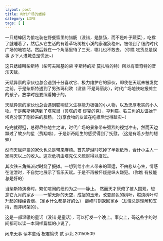 ```yaml
---
layout: post
title: 时代广场的蟋蟀
category: LIFE
tags: [ ]
---
```


一只蟋蟀因为偷吃装在野餐篮里的腊肠（没错，是腊肠，而不是叶子蔬菜），吃撑了就睡着了，然后从它生活的有着草场树桩小溪的康涅狄格州，被带到了纽约时代广场的地铁站。然后躲在一个角落里待了三天，哪儿也不敢去。（你瞧 吃货总是误事 乡下人进城总是慌张~）

这只蟋蟀叫柴斯特（柴可夫斯基的柴 李斯特的斯 莫扎特的特）所以有着奇特的音乐天赋。

天赋异禀的家伙也总会遇到十分喜欢它、极力维护它的家伙，即使在天赋未被发觉之前。于是柴斯特遇到了男孩玛利欧（没错 不是玛丽苏），时代广场地铁站报摊主的孩子，放学时是要照看摊子的。

天赋异禀的家伙也总会遇到聪明仗义生存能力极强的小人物，以及忠厚老实的小人物。于是柴斯特遇到了塔克鼠（贝塔的塔 舒克的克），亨利猫。铁三角的友谊始于塔克分享了刚捡来的腊肠。（分享食物的友谊在吃撑后觉得踏实~）

吃完就得逛，总得尽些地主之谊，时代广场的景象带来强烈的视觉冲击，然而天边飘过了故乡的星（费翔唱），于是新奇陌生的感受得到了抚慰。（这是有着乡愁的蟋蟀）

然而天赋异禀的家伙也总是带来麻烦。首先梦游时吃掉了半张纸币，合计小主人一家两天以上的收入。这次危机由塔克仗义疏财得以度过。

其次铁三角搞派对时烧了报摊。一想到给小主人带来的噩运，不由悲从心生，情感在渲泄时，不自觉地展示了音乐天赋。于是不再被怀疑是纵火嫌犯。（你瞧 有技能总是好的）

当柴斯特演奏时，繁忙喧闹的纽约为之——静止。
然而天才厌倦了被人围观，想念它九月的家乡——一望无际的天空，成捆的玉米，改变颜色的树叶，燃烧树叶时升起的缕缕青烟。（家乡什么都是好的么）
巅峰时刻返回家乡（友情总是理解和支持，而非绑架的）。

这是一部温暖的童话（没错 是童话），可以打发一个晚上。事实上，码这些字的时间都可以读一本同样篇幅的小说了。

闲来无事  读本童话  祝君愉快
贰 沪北 20150509